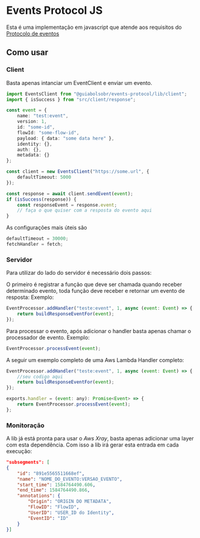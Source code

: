 # Events Protocol JS

Esta é uma implementação em javascript que atende aos requisitos do
[Protocolo de eventos](https://github.com/GuiaBolso/events-protocol)

## Como usar

### Client

Basta apenas intanciar um EventClient e enviar um evento.

```ts
import EventsClient from "@guiabolsobr/events-protocol/lib/client";
import { isSuccess } from "src/client/response";

const event = {
    name: "test:event",
    version: 1,
    id: "some-id",
    flowId: "some-flow-id",
    payload: { data: "some data here" },
    identity: {},
    auth: {},
    metadata: {}
};

const client = new EventsClient("https://some.url", {
    defaultTimeout: 5000
});

const response = await client.sendEvent(event);
if (isSuccess(response)) {
    const responseEvent = response.event;
    // faça o que quiser com a resposta do evento aqui
}
```

As configurações mais úteis são

```js
defaultTimeout = 30000;
fetchHandler = fetch;
```

### Servidor

Para utilizar do lado do servidor é necessário dois passos:

O primeiro é registrar a função que deve ser chamada quando receber determinado evento, toda função deve receber e retornar um evento de resposta:
Exemplo:

```js
EventProcessor.addHandler("teste:event", 1, async (event: Event) => {
    return buildResponseEventFor(event);
});
```

Para processar o evento, após adicionar o handler basta apenas chamar o processador de evento.
Exemplo:

```js
EventProcessor.processEvent(event);
```

A seguir um exemplo completo de uma Aws Lambda Handler completo:

```js
EventProcessor.addHandler("teste:event", 1, async (event: Event) => {
    //seu codigo aqui
    return buildResponseEventFor(event);
});

exports.handler = (event: any): Promise<Event> => {
    return EventProcessor.processEvent(event);
};
```

### Monitoração

A lib já está pronta para usar o _Aws Xray_, basta apenas adicionar uma layer com esta dependência.
Com isso a lib irá gerar esta entrada em cada execução:

```json
"subsegments": [
{
	"id": "891e5565511668ef",
	"name": "NOME_DO_EVENTO:VERSAO_EVENTO",
	"start_time": 1584764490.606,
	"end_time": 1584764490.866,
	"annotations": {
		"Origin": "ORIGIN DO METADATA",
		"FlowID": "FlowID",
		"UserID": "USER_ID do Identity",
		"EventID": "ID"
	}
}]
```
